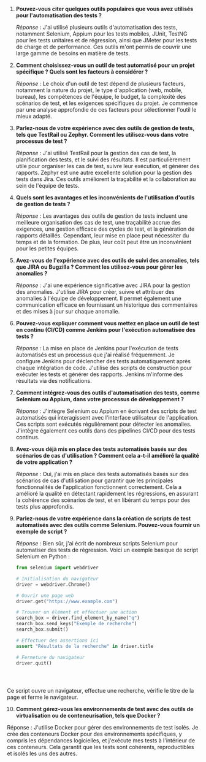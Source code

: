 1. **Pouvez-vous citer quelques outils populaires que vous avez utilisés pour l'automatisation des tests ?**
   
   *Réponse :* J'ai utilisé plusieurs outils d'automatisation des tests, notamment Selenium, Appium pour les tests mobiles, JUnit, TestNG pour les tests unitaires et de régression, ainsi que JMeter pour les tests de charge et de performance. Ces outils m'ont permis de couvrir une large gamme de besoins en matière de tests.

2. **Comment choisissez-vous un outil de test automatisé pour un projet spécifique ? Quels sont les facteurs à considérer ?**

   *Réponse :* Le choix d'un outil de test dépend de plusieurs facteurs, notamment la nature du projet, le type d'application (web, mobile, bureau), les compétences de l'équipe, le budget, la complexité des scénarios de test, et les exigences spécifiques du projet. Je commence par une analyse approfondie de ces facteurs pour sélectionner l'outil le mieux adapté.

3. **Parlez-nous de votre expérience avec des outils de gestion de tests, tels que TestRail ou Zephyr. Comment les utilisez-vous dans votre processus de test ?**

   *Réponse :* J'ai utilisé TestRail pour la gestion des cas de test, la planification des tests, et le suivi des résultats. Il est particulièrement utile pour organiser les cas de test, suivre leur exécution, et générer des rapports. Zephyr est une autre excellente solution pour la gestion des tests dans Jira. Ces outils améliorent la traçabilité et la collaboration au sein de l'équipe de tests.

4. **Quels sont les avantages et les inconvénients de l'utilisation d'outils de gestion de tests ?**

   *Réponse :* Les avantages des outils de gestion de tests incluent une meilleure organisation des cas de test, une traçabilité accrue des exigences, une gestion efficace des cycles de test, et la génération de rapports détaillés. Cependant, leur mise en place peut nécessiter du temps et de la formation. De plus, leur coût peut être un inconvénient pour les petites équipes.

5. **Avez-vous de l'expérience avec des outils de suivi des anomalies, tels que JIRA ou Bugzilla ? Comment les utilisez-vous pour gérer les anomalies ?**

   *Réponse :* J'ai une expérience significative avec JIRA pour la gestion des anomalies. J'utilise JIRA pour créer, suivre et attribuer des anomalies à l'équipe de développement. Il permet également une communication efficace en fournissant un historique des commentaires et des mises à jour sur chaque anomalie.

6. **Pouvez-vous expliquer comment vous mettez en place un outil de test en continu (CI/CD) comme Jenkins pour l'exécution automatisée des tests ?**

   *Réponse :* La mise en place de Jenkins pour l'exécution de tests automatisés est un processus que j'ai réalisé fréquemment. Je configure Jenkins pour déclencher des tests automatiquement après chaque intégration de code. J'utilise des scripts de construction pour exécuter les tests et générer des rapports. Jenkins m'informe des résultats via des notifications.

7. **Comment intégrez-vous des outils d'automatisation des tests, comme Selenium ou Appium, dans votre processus de développement ?**

   *Réponse :* J'intègre Selenium ou Appium en écrivant des scripts de test automatisés qui interagissent avec l'interface utilisateur de l'application. Ces scripts sont exécutés régulièrement pour détecter les anomalies. J'intègre également ces outils dans des pipelines CI/CD pour des tests continus.

8. **Avez-vous déjà mis en place des tests automatisés basés sur des scénarios de cas d'utilisation ? Comment cela a-t-il amélioré la qualité de votre application ?**

   *Réponse :* Oui, j'ai mis en place des tests automatisés basés sur des scénarios de cas d'utilisation pour garantir que les principales fonctionnalités de l'application fonctionnent correctement. Cela a amélioré la qualité en détectant rapidement les régressions, en assurant la cohérence des scénarios de test, et en libérant du temps pour des tests plus approfondis.

9. **Parlez-nous de votre expérience dans la création de scripts de test automatisés avec des outils comme Selenium. Pouvez-vous fournir un exemple de script ?**

   *Réponse :* Bien sûr, j'ai écrit de nombreux scripts Selenium pour automatiser des tests de régression. Voici un exemple basique de script Selenium en Python :
   
   ```python
   from selenium import webdriver
   
   # Initialisation du navigateur
   driver = webdriver.Chrome()
   
   # Ouvrir une page web
   driver.get("https://www.example.com")
   
   # Trouver un élément et effectuer une action
   search_box = driver.find_element_by_name("q")
   search_box.send_keys("Exemple de recherche")
   search_box.submit()
   
   # Effectuer des assertions ici
   assert "Résultats de la recherche" in driver.title
   
   # Fermeture du navigateur
   driver.quit()





Ce script ouvre un navigateur, effectue une recherche, vérifie le titre de la page et ferme le navigateur.

10. **Comment gérez-vous les environnements de test avec des outils de virtualisation ou de conteneurisation, tels que Docker ?**

Réponse : J'utilise Docker pour gérer des environnements de test isolés. Je crée des conteneurs Docker pour des environnements spécifiques, y compris les dépendances logicielles, et j'exécute mes tests à l'intérieur de ces conteneurs. Cela garantit que les tests sont cohérents, reproductibles et isolés les uns des autres.
